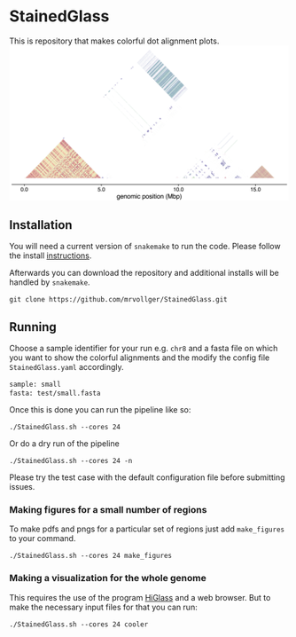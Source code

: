 # StainedGlass

This is repository that makes colorful dot alignment plots.
![](test/chr13_p_arm.png "chr13 P arm")


## Installation 

You will need a current version of `snakemake` to run the code. Please follow the install [instructions](https://snakemake.readthedocs.io/en/stable/getting_started/installation.html).

Afterwards you can download the repository and additional installs will be handled by `snakemake`.
```
git clone https://github.com/mrvollger/StainedGlass.git
```

## Running

Choose a sample identifier for your run e.g. `chr8` and a fasta file on which you want to show the colorful alignments and the modify the config file `StainedGlass.yaml` accordingly.
```
sample: small
fasta: test/small.fasta
```

Once this is done you can run the pipeline like so:
```
./StainedGlass.sh --cores 24 
```
Or do a dry run of the pipeline
```
./StainedGlass.sh --cores 24 -n
```
Please try the test case with the default configuration file before submitting issues.

### Making figures for a small number of regions
To make pdfs and pngs for a particular set of regions just add `make_figures` to your command.
```
./StainedGlass.sh --cores 24 make_figures
```


### Making a visualization for the whole genome
This requires the use of the program [HiGlass](https://higlass.io/) and a web browser. But to make the necessary input files for that you can run:
```
./StainedGlass.sh --cores 24 cooler
```
